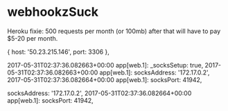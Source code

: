 # webhookzSuck

Heroku fixie: 500 requests per month (or 100mb) after that will have to pay $5-20 per month.


{ host: '50.23.215.146', port: 3306 },

2017-05-31T02:37:36.082663+00:00 app[web.1]:   _socksSetup: true,
2017-05-31T02:37:36.082663+00:00 app[web.1]:   socksAddress: '172.17.0.2',
2017-05-31T02:37:36.082664+00:00 app[web.1]:   socksPort: 41942,


socksAddress: '172.17.0.2',
2017-05-31T02:37:36.082664+00:00 app[web.1]:   socksPort: 41942,
